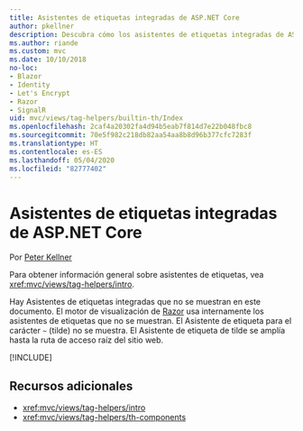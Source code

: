 ```yaml
---
title: Asistentes de etiquetas integradas de ASP.NET Core
author: pkellner
description: Descubra cómo los asistentes de etiquetas integradas de ASP.NET Core le ayudan a mejorar su productividad.
ms.author: riande
ms.custom: mvc
ms.date: 10/10/2018
no-loc:
- Blazor
- Identity
- Let's Encrypt
- Razor
- SignalR
uid: mvc/views/tag-helpers/builtin-th/Index
ms.openlocfilehash: 2caf4a20302fa4d94b5eab7f814d7e22b048fbc8
ms.sourcegitcommit: 70e5f982c218db82aa54aa8b8d96b377cfc7283f
ms.translationtype: HT
ms.contentlocale: es-ES
ms.lasthandoff: 05/04/2020
ms.locfileid: "82777402"
---
```

# <a name="aspnet-core-built-in-tag-helpers"></a>Asistentes de etiquetas integradas de ASP.NET Core

Por [Peter Kellner](https://peterkellner.net)

Para obtener información general sobre asistentes de etiquetas, vea <xref:mvc/views/tag-helpers/intro>.

Hay Asistentes de etiquetas integradas que no se muestran en este documento. El motor de visualización de [Razor](xref:mvc/views/razor) usa internamente los asistentes de etiquetas que no se muestran. El Asistente de etiqueta para el carácter `~` (tilde) no se muestra. El Asistente de etiqueta de tilde se amplía hasta la ruta de acceso raíz del sitio web.

[!INCLUDE[](~/includes/built-in-TH.md)]

## <a name="additional-resources"></a>Recursos adicionales

* <xref:mvc/views/tag-helpers/intro>
* <xref:mvc/views/tag-helpers/th-components>
